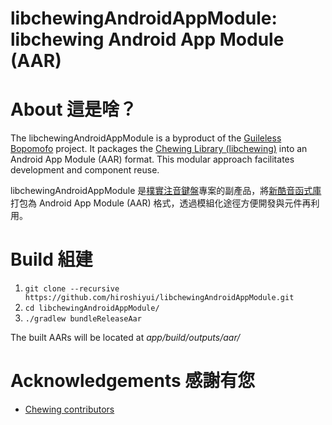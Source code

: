 # libchewingAndroidAppModule: libchewing Android App Module (AAR)

# About 這是啥？

The libchewingAndroidAppModule is a byproduct of the [Guileless Bopomofo](https://github.com/hiroshiyui/GuilelessBopomofo) project. It packages the [Chewing Library (libchewing)](https://github.com/chewing/libchewing) into an Android App Module (AAR) format. This modular approach facilitates development and component reuse.

libchewingAndroidAppModule 是[樸實注音鍵盤](https://github.com/hiroshiyui/GuilelessBopomofo)專案的副產品，將[新酷音函式庫](https://github.com/chewing/libchewing)打包為 Android App Module (AAR) 格式，透過模組化途徑方便開發與元件再利用。

# Build 組建

1. `git clone --recursive https://github.com/hiroshiyui/libchewingAndroidAppModule.git`
2. `cd libchewingAndroidAppModule/`
3. `./gradlew bundleReleaseAar`

The built AARs will be located at _app/build/outputs/aar/_

# Acknowledgements 感謝有您

* [Chewing contributors](http://chewing.im/about.html)
